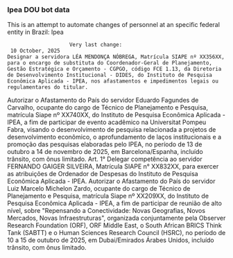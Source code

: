  ### Ipea DOU bot data
 This is an attempt to automate changes of personnel at an specific federal entity in Brazil: Ipea
 
                        Very last change: 
 	 10 October, 2025
	Designar a servidora LÉA MENDONÇA NÓBREGA, Matrícula SIAPE nº XX356XX, para o encargo de substituta do Coordenador-Geral de Planejamento, Gestão Estratégica e Orçamento - CGPGO, código FCE 1.13, da Diretoria de Desenvolvimento Institucional - DIDES, do Instituto de Pesquisa Econômica Aplicada - IPEA, nos afastamentos e impedimentos legais ou regulamentares do titular.
Autorizar o Afastamento do País do servidor Eduardo Fagundes de Carvalho, ocupante do cargo de Técnico de Planejamento e Pesquisa, matrícula Siape nº XX740XX, do Instituto de Pesquisa Econômica Aplicada - IPEA, a fim de participar de evento acadêmico na Universitat Pompeu Fabra, visando o desenvolvimento de pesquisa relacionada a projetos de desenvolvimento econômico, o aprofundamento de laços institucionais e a promoção das pesquisas elaboradas pelo IPEA, no período de 13 de outubro a 14 de novembro de 2025, em Barcelona/Espanha, incluído trânsito, com ônus limitado.
Art. 1° Delegar competência ao servidor FERNANDO GAIGER SILVEIRA, Matrícula SIAPE n° XX832XX, para exercer as atribuições de Ordenador de Despesas do Instituto de Pesquisa Econômica Aplicada - IPEA.
Autorizar o Afastamento do País do servidor Luiz Marcelo Michelon Zardo, ocupante do cargo de Técnico de Planejamento e Pesquisa, matrícula Siape nº XX209XX, do Instituto de Pesquisa Econômica Aplicada - IPEA, a fim de participar de reunião de alto nível, sobre "Repensando a Conectividade: Novas Geografias, Novos Mercados, Novas Infraestruturas", organizada conjuntamente pela Observer Research Foundation (ORF), ORF Middle East, o South African BRICS Think Tank (SABTT) e o Human Sciences Research Council (HSRC), no período de 10 a 15 de outubro de 2025, em Dubai/Emirados Árabes Unidos, incluído trânsito, com ônus limitado.
